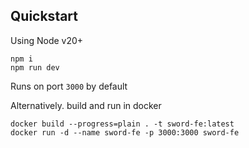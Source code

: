 
## Quickstart

Using Node v20+

```
npm i
npm run dev
```
Runs on port `3000` by default

Alternatively. build and run in docker

```
docker build --progress=plain . -t sword-fe:latest
docker run -d --name sword-fe -p 3000:3000 sword-fe
```